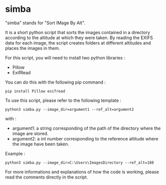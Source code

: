 # simba
"simba" stands for "Sort IMage By Alt". 

It is a short python script that sorts the images contained in a directory according to the altitude at which they were taken. 
By reading the EXIFS data for each image, the script creates folders at different altitudes and places the images in them.

For this script, you will need to install two python libraries : 
- Pillow
- ExifRead
  
You can do this with the following pip command :
```
pip install Pillow exifread
```

To use this script, please refer to the following template :
```
python3 simba.py --image_dir=argument1 --ref_alt=argument2
```
with :
- argument1: a string corresponding of the path of the directory where the image are stored.
- argument2: a int number corresponding to the reference altitude where the image have been taken.

Example :
```
python3 simba.py --image_dir=C:\Users\ImagesDirectory --ref_alt=180
```

For more informations and explanations of how the code is working, please read the comments directly in the script.
